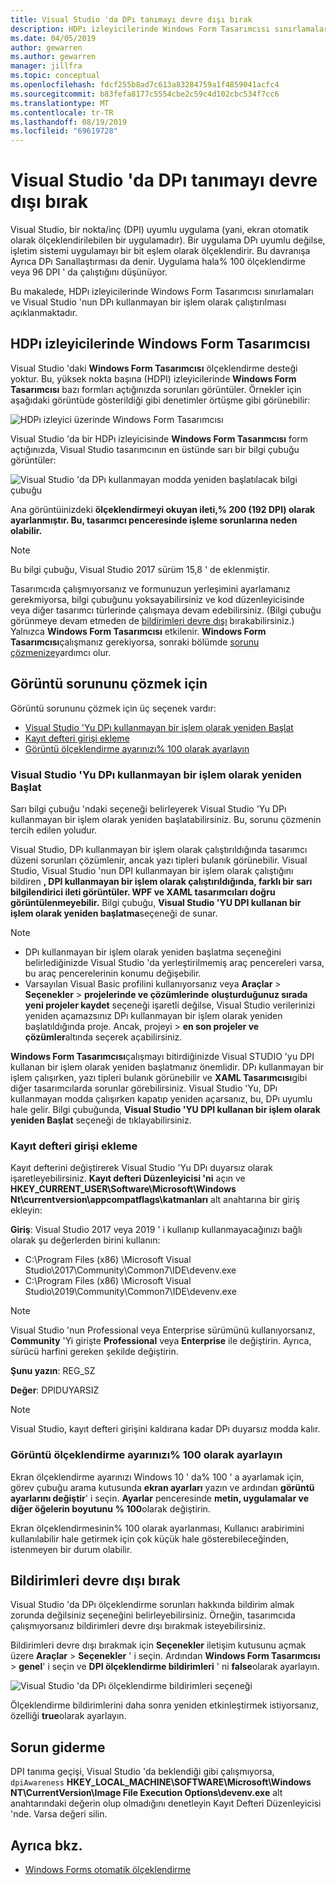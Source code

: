 ```yaml
---
title: Visual Studio 'da DPı tanımayı devre dışı bırak
description: HDPı izleyicilerinde Windows Form Tasarımcısı sınırlamaları ve Visual Studio 'Yu DPı kullanmayan bir işlem olarak çalıştırmayı açıklar.
ms.date: 04/05/2019
author: gewarren
ms.author: gewarren
manager: jillfra
ms.topic: conceptual
ms.openlocfilehash: fdcf255b8ad7c613a83284759a1f4859041acfc4
ms.sourcegitcommit: b83fefa8177c5554cbe2c59c4d102cbc534f7cc6
ms.translationtype: MT
ms.contentlocale: tr-TR
ms.lasthandoff: 08/19/2019
ms.locfileid: "69619728"
---
```

# <a name="disable-dpi-awareness-in-visual-studio"></a>Visual Studio 'da DPı tanımayı devre dışı bırak

Visual Studio, bir nokta/inç (DPI) uyumlu uygulama (yani, ekran otomatik olarak ölçeklendirilebilen bir uygulamadır). Bir uygulama DPı uyumlu değilse, işletim sistemi uygulamayı bir bit eşlem olarak ölçeklendirir. Bu davranışa Ayrıca DPı Sanallaştırması da denir. Uygulama hala% 100 ölçeklendirme veya 96 DPI ' da çalıştığını düşünüyor.

Bu makalede, HDPı izleyicilerinde Windows Form Tasarımcısı sınırlamaları ve Visual Studio 'nun DPı kullanmayan bir işlem olarak çalıştırılması açıklanmaktadır.

## <a name="windows-forms-designer-on-hdpi-monitors"></a>HDPı izleyicilerinde Windows Form Tasarımcısı

Visual Studio 'daki **Windows Form Tasarımcısı** ölçeklendirme desteği yoktur. Bu, yüksek nokta başına (HDPI) izleyicilerinde **Windows Form Tasarımcısı** bazı formları açtığınızda sorunları görüntüler. Örnekler için aşağıdaki görüntüde gösterildiği gibi denetimler örtüşme gibi görünebilir:

![HDPı izleyici üzerinde Windows Form Tasarımcısı](./media/win-forms-designer-hdpi.png)

Visual Studio 'da bir HDPı izleyicisinde **Windows Form Tasarımcısı** form açtığınızda, Visual Studio tasarımcının en üstünde sarı bir bilgi çubuğu görüntüler:

![Visual Studio 'da DPı kullanmayan modda yeniden başlatılacak bilgi çubuğu](./media/scaling-gold-bar.png)

Ana görüntüinizdeki **ölçeklendirmeyi okuyan ileti,% 200 (192 DPI) olarak ayarlanmıştır. Bu, tasarımcı penceresinde işleme sorunlarına neden olabilir.**

> [!NOTE]
> Bu bilgi çubuğu, Visual Studio 2017 sürüm 15,8 ' de eklenmiştir.

Tasarımcıda çalışmıyorsanız ve formunuzun yerleşimini ayarlamanız gerekmiyorsa, bilgi çubuğunu yoksayabilirsiniz ve kod düzenleyicisinde veya diğer tasarımcı türlerinde çalışmaya devam edebilirsiniz. (Bilgi çubuğu görünmeye devam etmeden de [bildirimleri devre dışı](#disable-notifications) bırakabilirsiniz.) Yalnızca **Windows Form Tasarımcısı** etkilenir. **Windows Form Tasarımcısı**çalışmanız gerekiyorsa, sonraki bölümde [sorunu çözmenize](#to-resolve-the-display-problem)yardımcı olur.

## <a name="to-resolve-the-display-problem"></a>Görüntü sorununu çözmek için

Görüntü sorununu çözmek için üç seçenek vardır:

- [Visual Studio 'Yu DPı kullanmayan bir işlem olarak yeniden Başlat](#restart-visual-studio-as-a-dpi-unaware-process)
- [Kayıt defteri girişi ekleme](#add-a-registry-entry)
- [Görüntü ölçeklendirme ayarınızı% 100 olarak ayarlayın](#set-your-display-scaling-setting-to-100)

### <a name="restart-visual-studio-as-a-dpi-unaware-process"></a>Visual Studio 'Yu DPı kullanmayan bir işlem olarak yeniden Başlat

Sarı bilgi çubuğu 'ndaki seçeneği belirleyerek Visual Studio 'Yu DPı kullanmayan bir işlem olarak yeniden başlatabilirsiniz. Bu, sorunu çözmenin tercih edilen yoludur.

Visual Studio, DPı kullanmayan bir işlem olarak çalıştırıldığında tasarımcı düzeni sorunları çözümlenir, ancak yazı tipleri bulanık görünebilir. Visual Studio, Visual Studio 'nun DPI kullanmayan bir işlem olarak çalıştığını bildiren **, DPI kullanmayan bir işlem olarak çalıştırıldığında, farklı bir sarı bilgilendirici ileti görüntüler. WPF ve XAML tasarımcıları doğru görüntülenmeyebilir.** Bilgi çubuğu, **Visual Studio 'YU DPI kullanan bir işlem olarak yeniden başlatma**seçeneği de sunar.

> [!NOTE]
> - DPı kullanmayan bir işlem olarak yeniden başlatma seçeneğini belirlediğinizde Visual Studio 'da yerleştirilmemiş araç pencereleri varsa, bu araç pencerelerinin konumu değişebilir.
> - Varsayılan Visual Basic profilini kullanıyorsanız veya **Araçlar** > **Seçenekler** > **projelerinde ve çözümlerinde** **oluşturduğunuz sırada yeni projeler kaydet** seçeneği işaretli değilse, Visual Studio verilerinizi yeniden açamazsınız DPı kullanmayan bir işlem olarak yeniden başlatıldığında proje. Ancak, projeyi > **en son projeler ve çözümler**altında seçerek açabilirsiniz.

**Windows Form Tasarımcısı**çalışmayı bitirdiğinizde Visual STUDIO 'yu DPI kullanan bir işlem olarak yeniden başlatmanız önemlidir. DPı kullanmayan bir işlem çalışırken, yazı tipleri bulanık görünebilir ve **XAML Tasarımcısı**gibi diğer tasarımcılarda sorunlar görebilirsiniz. Visual Studio 'Yu, DPı kullanmayan modda çalışırken kapatıp yeniden açarsanız, bu, DPı uyumlu hale gelir. Bilgi çubuğunda, **Visual Studio 'YU DPI kullanan bir işlem olarak yeniden Başlat** seçeneği de tıklayabilirsiniz.

### <a name="add-a-registry-entry"></a>Kayıt defteri girişi ekleme

Kayıt defterini değiştirerek Visual Studio 'Yu DPı duyarsız olarak işaretleyebilirsiniz. **Kayıt defteri Düzenleyicisi 'ni** açın ve **HKEY_CURRENT_USER\Software\Microsoft\Windows Nt\currentversion\appcompatflags\katmanları** alt anahtarına bir giriş ekleyin:

**Giriş**: Visual Studio 2017 veya 2019 ' i kullanıp kullanmayacağınızı bağlı olarak şu değerlerden birini kullanın:

- C:\Program Files (x86) \Microsoft Visual Studio\2017\Community\Common7\IDE\devenv.exe
- C:\Program Files (x86) \Microsoft Visual Studio\2019\Community\Common7\IDE\devenv.exe

> [!NOTE]
> Visual Studio 'nun Professional veya Enterprise sürümünü kullanıyorsanız, **Community** 'Yi girişte **Professional** veya **Enterprise** ile değiştirin. Ayrıca, sürücü harfini gereken şekilde değiştirin.

**Şunu yazın**: REG_SZ

**Değer**: DPIDUYARSIZ

> [!NOTE]
> Visual Studio, kayıt defteri girişini kaldırana kadar DPı duyarsız modda kalır.

### <a name="set-your-display-scaling-setting-to-100"></a>Görüntü ölçeklendirme ayarınızı% 100 olarak ayarlayın

Ekran ölçeklendirme ayarınızı Windows 10 ' da% 100 ' a ayarlamak için, görev çubuğu arama kutusunda **ekran ayarları** yazın ve ardından **görüntü ayarlarını değiştir**' i seçin. **Ayarlar** penceresinde **metin, uygulamalar ve diğer öğelerin boyutunu** **% 100**olarak değiştirin.

Ekran ölçeklendirmesinin% 100 olarak ayarlanması, Kullanıcı arabirimini kullanılabilir hale getirmek için çok küçük hale gösterebileceğinden, istenmeyen bir durum olabilir.

## <a name="disable-notifications"></a>Bildirimleri devre dışı bırak

Visual Studio 'da DPı ölçeklendirme sorunları hakkında bildirim almak zorunda değilsiniz seçeneğini belirleyebilirsiniz. Örneğin, tasarımcıda çalışmıyorsanız bildirimleri devre dışı bırakmak isteyebilirsiniz.

Bildirimleri devre dışı bırakmak için **Seçenekler** iletişim kutusunu açmak üzere **Araçlar** > **Seçenekler** ' i seçin. Ardından **Windows Form Tasarımcısı** > **genel**' i seçin ve **DPI ölçeklendirme bildirimleri** ' ni **false**olarak ayarlayın.

![Visual Studio 'da DPı ölçeklendirme bildirimleri seçeneği](./media/notifications-option.png)

Ölçeklendirme bildirimlerini daha sonra yeniden etkinleştirmek istiyorsanız, özelliği **true**olarak ayarlayın.

## <a name="troubleshoot"></a>Sorun giderme

DPI tanıma geçişi, Visual Studio 'da beklendiği gibi çalışmıyorsa, `dpiAwareness` **HKEY_LOCAL_MACHINE\SOFTWARE\Microsoft\Windows NT\CurrentVersion\Image File Execution Options\devenv.exe** alt anahtarındaki değerin olup olmadığını denetleyin Kayıt Defteri Düzenleyicisi 'nde. Varsa değeri silin.

## <a name="see-also"></a>Ayrıca bkz.

- [Windows Forms otomatik ölçeklendirme](/dotnet/framework/winforms/automatic-scaling-in-windows-forms)
